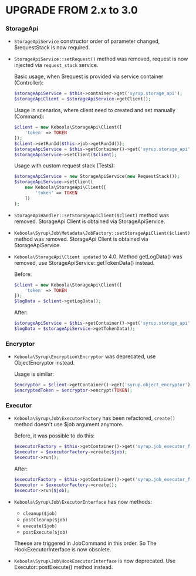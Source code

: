 UPGRADE FROM 2.x to 3.0
=======================

### StorageApi
 
 * `StorageApiService` constructor order of parameter changed, $requestStack is now required.
 * `StorageApiService::setRequest()` method was removed, request is now injected via `request_stack` service.
     
    Basic usage, when $request is provided via service container (Controller):
    
    ```php        
    $storageApiService = $this->container->get('syrup.storage_api');
    $storageApiClient = $storageApiService->getClient();    
    ```
    
    Usage in scenarios, where client need to created and set manually (Command):
    
    ```php            
    $client = new Keboola\StorageApi\Client([
        'token' => TOKEN        
    ]);
    $client->setRunId($this->job->getRunId());
    $storageApiService = $this->getContainer()->get('syrup.storage_api');
    $storageApiService->setClient($client);        
    ```
    
    Usage with custom request stack (Tests):
    
    ```php
    $storageApiService = new StorageApiService(new RequestStack());
    $storageApiService->setClient(
        new Keboola\StorageApi\Client([
            'token' => TOKEN
        ])
    );
    ```
    
 * `StorageApiHandler::setStorageApiClient($client)` method was removed. StorageApi Client is obtained via StorageApiService.
 * `Keboola\Syrup\Job\Metadata\JobFactory::setStorageApiClient($client)` method was removed. StorageApi Client is obtained via StorageApiService.
 * `Keboola\StorageApi\Client updated` to 4.0. Method getLogData() was removed, use StorageApiService::getTokenData() instead.
 
    Before:
    
    ```php
    $client = new Keboola\StorageApi\Client([
        'token' => TOKEN        
    ]);
    $logData = $client->getLogData();
    ```        
        
    After:
    
    ```php    
    $storageApiService = $this->getContainer()->get('syrup.storage_api');    
    $logData = $storageApiService->getTokenData();
    ```
 
### Encryptor
 
 * `Keboola\Syrup\Encryption\Encryptor` was deprecated, use ObjectEncryptor instead.
 
    Usage is similar:
    
    ```php
    $encryptor = $client->getContainer()->get('syrup.object_encryptor');
    $encryptedToken = $encryptor->encrypt(TOKEN);
    ```
    
### Executor
    
 * `Keboola\Syrup\Job\ExecutorFactory` has been refactored, `create()` method doesn't use $job argument anymore.
 
    Before, it was possible to do this:
    
    ```php
    $executorFactory = $this->getContainer()->get('syrup.job_executor_factory');
    $executor = $executorFactory->create($job);
    $executor->run();
    ```
    
    After:
    
    ```php
    $executorFactory = $this->getContainer()->get('syrup.job_executor_factory');
    $executor = $executorFactory->create();
    $executor->run($job);
    ```
    
 * `Keboola\Syrup\Job\ExecutorInterface` has now methods:
 
    - `cleanup($job)`
    - `postCleanup($job)`
    - `execute($job)`
    - `postExecute($job)`
    
    Theese are triggered in JobCommand in this order. So The HookExecutorInterface is now obsolete.
    
 * `Keboola\Syrup\Job\HookExecutorInterface` is now deprecated. Use Executor::postExecute() method instead.
    